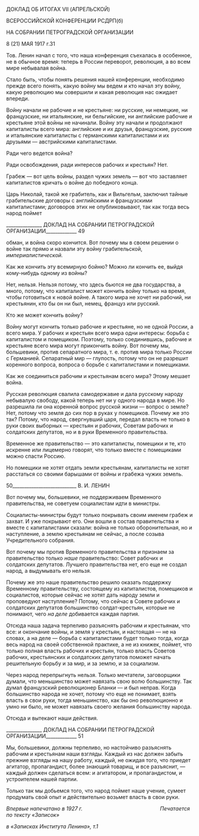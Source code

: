 ДОКЛАД ОБ ИТОГАХ VII (АПРЕЛЬСКОЙ)

ВСЕРОССИЙСКОЙ КОНФЕРЕНЦИИ РСДРП(б)

НА СОБРАНИИ ПЕТРОГРАДСКОЙ ОРГАНИЗАЦИИ

8 (21) МАЯ 1917 г.31

Тов. Ленин начал с того, что наша конференция съехалась в особенное, не в обычное время: теперь в России переворот, революция, а во всем мире небывалая война.

Стало быть, чтобы понять решения нашей конференции, необходимо прежде всего понять, какую войну мы ведем и кто начал эту войну, какую революцию мы совершили и какая революция нас ожидает впереди.

Войну начали не рабочие и не крестьяне: ни русские, ни немецкие, ни французские, ни итальянские, ни бельгийские, ни английские рабочие и крестьяне этой войны не на­чинали. Войну эту начали и продолжают капиталисты всего мира: английские и их дру­зья, французские, русские и итальянские капиталисты с германскими капиталистами и их друзьями — австрийскими капиталистами.

Ради чего ведется война?

Ради освобождения, ради интересов рабочих и крестьян? Нет.

Грабеж — вот цель войны, раздел чужих земель — вот что заставляет капиталистов кричать о войне до победного конца.

Царь Николай, такой же грабитель, как и Вильгельм, заключил тайные грабитель­ские договоры с английскими и французскими капиталистами; договоров этих не опуб­ликовывают, так как тогда весь народ поймет

  

_______________ ДОКЛАД НА СОБРАНИИ ПЕТРОГРАДСКОЙ ОРГАНИЗАЦИИ_____________ 49

обман, и война скоро кончится. Вот почему мы в своем решении о войне так прямо и назвали эту войну грабительской, _империалистической._

Как же кончить эту всемирную бойню? Можно ли кончить ее, выйдя кому-нибудь одному из войны?

Нет, нельзя. Нельзя потому, что здесь бьются не два государства, а много, потому, что капиталист может кончить войну только на время, чтобы готовиться к новой войне. А такого мира не хочет ни рабочий, ни крестьянин, кто бы он ни был, немец, француз или русский.

Кто же может кончить войну?

Войну могут кончить только рабочие и крестьяне, но не одной России, а всего мира. У рабочих и крестьян всего мира одни интересы: борьба с капиталистом и помещиком. Поэтому, только соединившись, рабочие и крестьяне всего мира могут прикончить войну. Вот почему мы, большевики, против сепаратного мира, т. е. против мира только России с Германией. Сепаратный мир — глупость, потому что он не разрешит коренно­го вопроса, вопроса о борьбе с капиталистами и помещиками.

Как же соединиться рабочим и крестьянам всего мира? Этому мешает война.

Русская революция свалила самодержавие и дала русскому народу небывалую сво­боду, какой теперь нет ни у одного народа в мире. Но разрешила ли она коренной во­прос русской жизни — вопрос о земле? Нет, потому что земля до сих пор в руках у по­мещиков. Почему же это так? Потому, что народ, свергнувший царя, передал власть не только в руки своих выборных — крестьян и рабочих, Советам рабочих и солдатских депутатов, но и в руки Временного правительства.

Временное же правительство — это капиталисты, помещики и те, кто искренне или лицемерно говорят, что только вместе с помещиками можно спасти Россию.

Но помещики не хотят отдать земли крестьянам, капиталисты не хотят расстаться со своими барышами от войны и грабежа чужих земель.

  

50___________________________ В. И. ЛЕНИН

Вот почему мы, большевики, не поддерживаем Временного правительства, не сове­туем социалистам идти в министры.

Социалисты-министры будут только покрывать своим именем грабеж и захват. И уже покрывают его. Они вошли в состав правительства и вместе с капиталистами ска­зали: война не только оборонительная, но и наступление, а землю крестьянам не сей­час, а после созыва Учредительного собрания.

Вот почему мы против Временного правительства и признаем за правительство только _наше_ правительство: Совет рабочих и солдатских депутатов. Лучшего прави­тельства нет, его еще не создал народ, а выдумывать его нельзя.

Почему же это наше правительство решило оказать поддержку Временному прави­тельству, состоящему из капиталистов, помещиков и социалистов, которые сейчас не хотят дать народу земли и проповедуют наступление? Потому, что сейчас в Совете ра­бочих и солдатских депутатов большинство солдат-крестьян, которые не понимают, чего _на деле_ добивается каждая партия.

Отсюда наша задача терпеливо разъяснять рабочим и крестьянам, что все: и оконча­ние войны, и земля у крестьян, и настоящая — не на словах, а на деле — борьба с капи­талистами будет только тогда, когда весь народ на своей собственной практике, а не из книжек, поймет, что только полная власть рабочих и крестьян, только власть Советов рабочих, крестьянских и солдатских депутатов поможет начать решительную борьбу и за мир, и за землю, и за социализм.

Через народ перепрыгнуть нельзя. Только мечтатели, заговорщики думали, что меньшинство может навязать свою волю большинству. Так думал французский рево­люционер Бланки — и был неправ. Когда большинство народа не хочет, потому что еще не понимает, взять власть в свои руки, тогда меньшинство, как бы оно революци­онно и умно ни было, не может навязать своего желания большинству народа.

Отсюда и вытекают наши действия.

  

_______________ ДОКЛАД НА СОБРАНИИ ПЕТРОГРАДСКОЙ ОРГАНИЗАЦИИ_____________ 51

Мы, большевики, должны терпеливо, но настойчиво разъяснять рабочим и крестья­нам наши взгляды. Каждый из нас должен забыть прежние взгляды на нашу работу, каждый, не ожидая того, что приедет агитатор, пропагандист, более знающий товарищ, и все разъяснит, — каждый должен сделаться всем: и агитатором, и пропагандистом, и устроителем нашей партии.

Только так мы добьемся того, что народ поймет наше учение, сумеет продумать свой опыт и действительно возьмет власть в свои руки.

_Впервые напечатано в 1927 г.                                                     Печатается по тексту «Записок»_

_в «Записках Института Ленина»,_ _т.1_